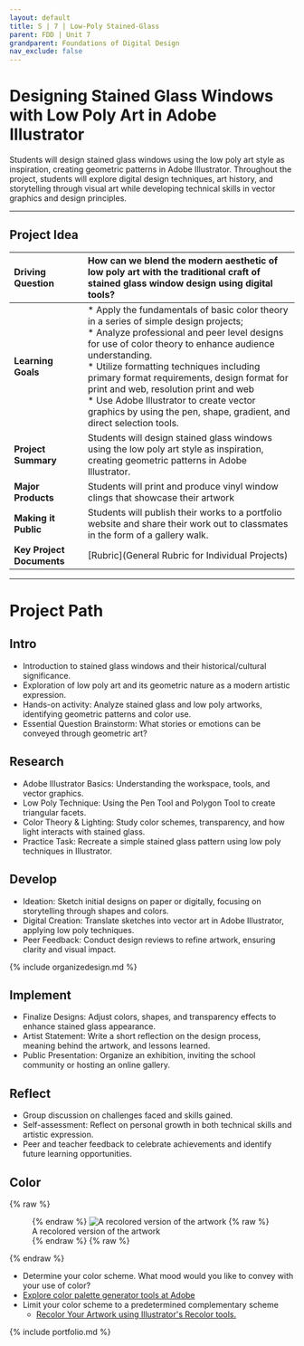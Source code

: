```yaml
---
layout: default
title: S | 7 | Low-Poly Stained-Glass
parent: FDD | Unit 7
grandparent: Foundations of Digital Design
nav_exclude: false
---
```


# Designing Stained Glass Windows with Low Poly Art in Adobe Illustrator

Students will design stained glass windows using the low poly art style as inspiration, creating geometric patterns in Adobe Illustrator. Throughout the project, students will explore digital design techniques, art history, and storytelling through visual art while developing technical skills in vector graphics and design principles.

---

## Project Idea

| Driving Question | How can we blend the modern aesthetic of low poly art with the traditional craft of stained glass window design using digital tools? |
| :--- | :--- |
| **Learning Goals** | * Apply the fundamentals of basic color theory in a series of simple design projects; <br> * Analyze professional and peer level designs for use of color theory to enhance audience understanding. <br> * Utilize formatting techniques including primary format requirements, design format for print and web, resolution print and web <br> * Use Adobe Illustrator to create vector graphics by using the pen, shape, gradient, and direct selection tools. |
| **Project Summary** | Students will design stained glass windows using the low poly art style as inspiration, creating geometric patterns in Adobe Illustrator. |
| **Major Products** | Students will print and produce vinyl window clings that showcase their artwork |
| **Making it Public** | Students will publish their works to a portfolio website and share their work out to classmates in the form of a gallery walk. |
| **Key Project Documents** | [Rubric](General Rubric for Individual Projects) |

---

# Project Path

## Intro

* Introduction to stained glass windows and their historical/cultural significance.
* Exploration of low poly art and its geometric nature as a modern artistic expression.
* Hands-on activity: Analyze stained glass and low poly artworks, identifying geometric patterns and color use.
* Essential Question Brainstorm: What stories or emotions can be conveyed through geometric art?

## Research

* Adobe Illustrator Basics: Understanding the workspace, tools, and vector graphics.
* Low Poly Technique: Using the Pen Tool and Polygon Tool to create triangular facets.
* Color Theory & Lighting: Study color schemes, transparency, and how light interacts with stained glass.
* Practice Task: Recreate a simple stained glass pattern using low poly techniques in Illustrator.

## Develop

* Ideation: Sketch initial designs on paper or digitally, focusing on storytelling through shapes and colors.
* Digital Creation: Translate sketches into vector art in Adobe Illustrator, applying low poly techniques.
* Peer Feedback: Conduct design reviews to refine artwork, ensuring clarity and visual impact.

{% include organizedesign.md %}

## Implement

* Finalize Designs: Adjust colors, shapes, and transparency effects to enhance stained glass appearance.
* Artist Statement: Write a short reflection on the design process, meaning behind the artwork, and lessons learned.
* Public Presentation: Organize an exhibition, inviting the school community or hosting an online gallery.

## Reflect

* Group discussion on challenges faced and skills gained.
* Self-assessment: Reflect on personal growth in both technical skills and artistic expression.
* Peer and teacher feedback to celebrate achievements and identify future learning opportunities.

## Color

{% raw %}<figure class="left">{% endraw %}
![A recolored version of the artwork](final_vector_portrait.png)
{% raw %}<figcaption>A recolored version of the artwork</figcaption>{% endraw %}
{% raw %}</figure>{% endraw %}

* Determine your color scheme. What mood would you like to convey with your use of color?
* [Explore color palette generator tools at Adobe](https://color.adobe.com/)
* Limit your color scheme to a predetermined complementary scheme
    * [Recolor Your Artwork using Illustrator's Recolor tools.](https://helpx.adobe.com/illustrator/using/recolor-artwork.html)

{% include portfolio.md %}